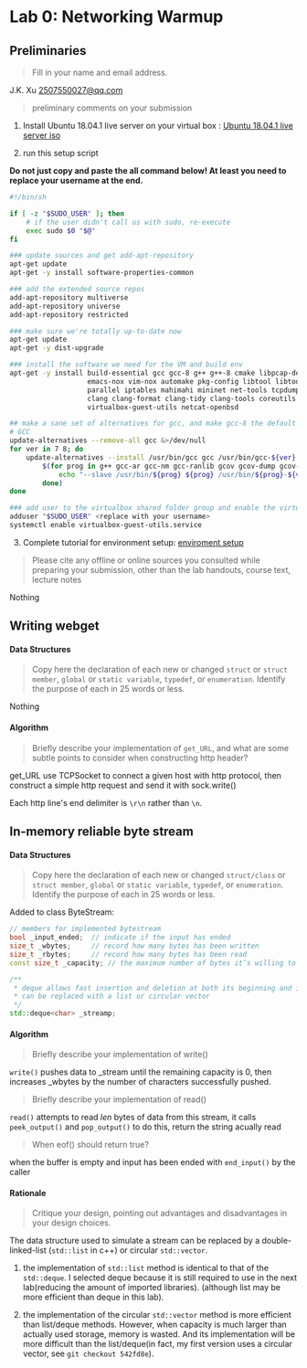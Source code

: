 # Lab 0: Networking Warmup


## Preliminaries
> Fill in your name and email address.

J.K. Xu <2507550027@qq.com>

> preliminary comments on your submission

1. Install Ubuntu 18.04.1 live server on your virtual box : [Ubuntu 18.04.1 live server iso](https://old-releases.ubuntu.com/releases/18.04.1/ubuntu-18.04.1-live-server-amd64.iso)

2. run this setup script 

**Do not just copy and paste the all command below! At least you need to replace your username at the end.**

```sh
#!/bin/sh

if [ -z "$SUDO_USER" ]; then
    # if the user didn't call us with sudo, re-execute
    exec sudo $0 "$@"
fi

### update sources and get add-apt-repository
apt-get update
apt-get -y install software-properties-common

### add the extended source repos
add-apt-repository multiverse
add-apt-repository universe
add-apt-repository restricted

### make sure we're totally up-to-date now
apt-get update
apt-get -y dist-upgrade

### install the software we need for the VM and build env
apt-get -y install build-essential gcc gcc-8 g++ g++-8 cmake libpcap-dev htop jnettop screen   \
                   emacs-nox vim-nox automake pkg-config libtool libtool-bin git tig links     \
                   parallel iptables mahimahi mininet net-tools tcpdump wireshark telnet socat \
                   clang clang-format clang-tidy clang-tools coreutils bash doxygen graphviz   \
                   virtualbox-guest-utils netcat-openbsd

## make a sane set of alternatives for gcc, and make gcc-8 the default
# GCC
update-alternatives --remove-all gcc &>/dev/null
for ver in 7 8; do
    update-alternatives --install /usr/bin/gcc gcc /usr/bin/gcc-${ver} $((10 * ${ver})) \
        $(for prog in g++ gcc-ar gcc-nm gcc-ranlib gcov gcov-dump gcov-tool; do
            echo "--slave /usr/bin/${prog} ${prog} /usr/bin/${prog}-${ver}"
        done)
done

### add user to the virtualbox shared folder group and enable the virtualbox guest utils
adduser "$SUDO_USER" <replace with your username>
systemctl enable virtualbox-guest-utils.service
``` 

3. Complete tutorial for environment setup: [enviroment setup](./attachments/stanford_edu_class_cs144_vm_howto_vm_howto_iso_html.pdf)




> Please cite any offline or online sources you consulted while preparing your submission, other than the lab handouts, course text, lecture notes

Nothing



## Writing webget

#### Data Structures
> Copy here the declaration of each new or changed `struct` or `struct member`, `global` or `static variable`, `typedef`, or `enumeration`.
> Identify the purpose of each in 25 words or less.

Nothing


#### Algorithm

> Briefly describe your implementation of `get_URL`, and what are some subtle points to consider when constructing http header?

get_URL use TCPSocket to connect a given host with http protocol, then construct a simple http request and send it with sock.write()  

Each http line's end delimiter is `\r\n` rather than `\n`.


## In-memory reliable byte stream

#### Data Structures

> Copy here the declaration of each new or changed `struct/class` or `struct member`, `global` or `static variable`, `typedef`, or `enumeration`.
> Identify the purpose of each in 25 words or less.

Added to class ByteStream:

```c++
// members for implemented bytestream
bool _input_ended;  // indicate if the input has ended
size_t _wbytes;     // record how many bytes has been written
size_t _rbytes;     // record how many bytes has been read
const size_t _capacity; // the maximum number of bytes it’s willing to store in its own memory at any given point 

/** 
 * deque allows fast insertion and deletion at both its beginning and its end.
 * can be replaced with a list or circular vector
 */
std::deque<char> _streamp; 
```


#### Algorithm

> Briefly describe your implementation of write()

`write()` pushes data to _stream until the remaining capacity is 0, then increases _wbytes by the number of characters successfully pushed.


> Briefly describe your implementation of read()

`read()` attempts to read *len* bytes of data from this stream, it calls `peek_output()` and `pop_output()` to do this, return the string acually read 


> When eof() should return true?

when the buffer is empty and input has been ended with `end_input()` by the caller 



#### Rationale 

> Critique your design, pointing out advantages and disadvantages in
> your design choices.

The data structure used to simulate a stream can be replaced by a double-linked-list (`std::list` in c++) or circular `std::vector`.

1. the implementation of `std::list` method is identical to that of the `std::deque`. I selected deque because it is still required to use in the next lab(reducing the amount of imported libraries). (although list may be more efficient than deque in this lab). 

2. the implementation of the circular `std::vector` method is more efficient than list/deque methods. However, when capacity is much larger than actually used storage, memory is wasted. And its implementation will be more difficult than the list/deque(in fact, my first version uses a circular vector, see `git checkout 542fd8e`).






